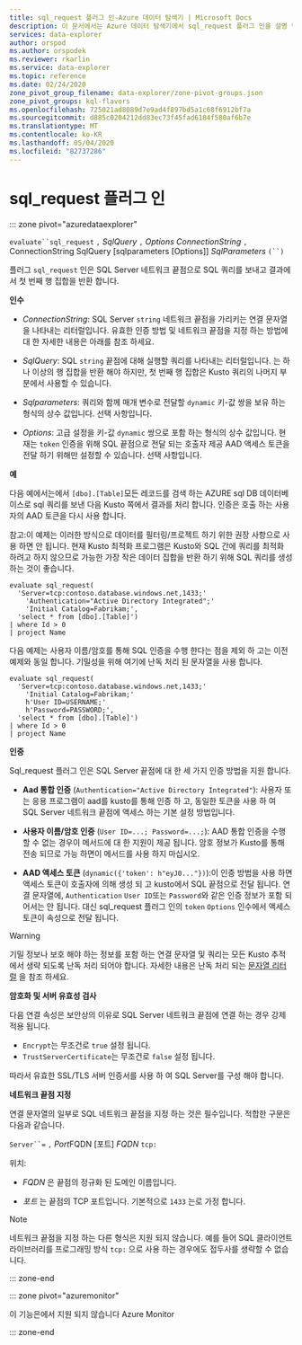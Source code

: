 ```yaml
---
title: sql_request 플러그 인-Azure 데이터 탐색기 | Microsoft Docs
description: 이 문서에서는 Azure 데이터 탐색기에서 sql_request 플러그 인을 설명 합니다.
services: data-explorer
author: orspod
ms.author: orspodek
ms.reviewer: rkarlin
ms.service: data-explorer
ms.topic: reference
ms.date: 02/24/2020
zone_pivot_group_filename: data-explorer/zone-pivot-groups.json
zone_pivot_groups: kql-flavors
ms.openlocfilehash: 725021ad8089d7e9ad4f897bd5a1c68f6912bf7a
ms.sourcegitcommit: d885c0204212dd83ec73f45fad6184f580af6b7e
ms.translationtype: MT
ms.contentlocale: ko-KR
ms.lasthandoff: 05/04/2020
ms.locfileid: "82737286"
---
```

# <a name="sql_request-plugin"></a>sql_request 플러그 인

::: zone pivot="azuredataexplorer"

  `evaluate``sql_request` `,` *SqlQuery* `,` *Options* *ConnectionString* `,` ConnectionString SqlQuery [sqlparameters [Options]] *SqlParameters* `(``)`

플러그 `sql_request` 인은 SQL Server 네트워크 끝점으로 SQL 쿼리를 보내고 결과에서 첫 번째 행 집합을 반환 합니다.

**인수**

* *ConnectionString*: SQL Server `string` 네트워크 끝점을 가리키는 연결 문자열을 나타내는 리터럴입니다. 유효한 인증 방법 및 네트워크 끝점을 지정 하는 방법에 대 한 자세한 내용은 아래를 참조 하세요.

* *SqlQuery*: SQL `string` 끝점에 대해 실행할 쿼리를 나타내는 리터럴입니다. 는 하나 이상의 행 집합을 반환 해야 하지만, 첫 번째 행 집합은 Kusto 쿼리의 나머지 부분에서 사용할 수 있습니다.

* *Sqlparameters*: 쿼리와 함께 매개 변수로 전달할 `dynamic` 키-값 쌍을 보유 하는 형식의 상수 값입니다. 선택 사항입니다.
  
* *Options*: 고급 설정을 키-값 `dynamic` 쌍으로 포함 하는 형식의 상수 값입니다. 현재는 `token` 인증을 위해 SQL 끝점으로 전달 되는 호출자 제공 AAD 액세스 토큰을 전달 하기 위해만 설정할 수 있습니다. 선택 사항입니다.

**예**

다음 예에서는에서 `[dbo].[Table]`모든 레코드를 검색 하는 AZURE sql DB 데이터베이스로 sql 쿼리를 보낸 다음 Kusto 쪽에서 결과를 처리 합니다. 인증은 호출 하는 사용자의 AAD 토큰을 다시 사용 합니다.

참고:이 예제는 이러한 방식으로 데이터를 필터링/프로젝트 하기 위한 권장 사항으로 사용 하면 안 됩니다. 현재 Kusto 최적화 프로그램은 Kusto와 SQL 간에 쿼리를 최적화 하려고 하지 않으므로 가능한 가장 작은 데이터 집합을 반환 하기 위해 SQL 쿼리를 생성 하는 것이 좋습니다.

```kusto
evaluate sql_request(
  'Server=tcp:contoso.database.windows.net,1433;'
    'Authentication="Active Directory Integrated";'
    'Initial Catalog=Fabrikam;',
  'select * from [dbo].[Table]')
| where Id > 0
| project Name
```

다음 예제는 사용자 이름/암호를 통해 SQL 인증을 수행 한다는 점을 제외 하 고는 이전 예제와 동일 합니다. 기밀성을 위해 여기에 난독 처리 된 문자열을 사용 합니다.

```kusto
evaluate sql_request(
  'Server=tcp:contoso.database.windows.net,1433;'
    'Initial Catalog=Fabrikam;'
    h'User ID=USERNAME;'
    h'Password=PASSWORD;',
  'select * from [dbo].[Table]')
| where Id > 0
| project Name
```

**인증**

Sql_request 플러그 인은 SQL Server 끝점에 대 한 세 가지 인증 방법을 지원 합니다.

* **Aad 통합 인증** (`Authentication="Active Directory Integrated"`): 사용자 또는 응용 프로그램이 aad를 kusto를 통해 인증 하 고, 동일한 토큰을 사용 하 여 SQL Server 네트워크 끝점에 액세스 하는 기본 설정 방법입니다.

* **사용자 이름/암호 인증** (`User ID=...; Password=...;`): AAD 통합 인증을 수행할 수 없는 경우이 메서드에 대 한 지원이 제공 됩니다. 암호 정보가 Kusto를 통해 전송 되므로 가능 하면이 메서드를 사용 하지 마십시오.

* **AAD 액세스 토큰** (`dynamic({'token': h"eyJ0..."})`):이 인증 방법을 사용 하면 액세스 토큰이 호출자에 의해 생성 되 고 kusto에서 SQL 끝점으로 전달 됩니다. 연결 문자열에, `Authentication` `User ID`또는 `Password`와 같은 인증 정보가 포함 되어서는 안 됩니다. 대신 sql_request 플러그 인의 `token` `Options` 인수에서 액세스 토큰이 속성으로 전달 됩니다.
     
> [!WARNING]
> 기밀 정보나 보호 해야 하는 정보를 포함 하는 연결 문자열 및 쿼리는 모든 Kusto 추적에서 생략 되도록 난독 처리 되어야 합니다.
> 자세한 내용은 난독 처리 되는 [문자열 리터럴](scalar-data-types/string.md#obfuscated-string-literals) 을 참조 하세요.

**암호화 및 서버 유효성 검사**

다음 연결 속성은 보안상의 이유로 SQL Server 네트워크 끝점에 연결 하는 경우 강제 적용 됩니다.

* `Encrypt`는 무조건로 `true` 설정 됩니다.
* `TrustServerCertificate`는 무조건로 `false` 설정 됩니다.

따라서 유효한 SSL/TLS 서버 인증서를 사용 하 여 SQL Server를 구성 해야 합니다.

**네트워크 끝점 지정**

연결 문자열의 일부로 SQL 네트워크 끝점을 지정 하는 것은 필수입니다.
적합한 구문은 다음과 같습니다.

`Server``=` `,` *Port*FQDN [포트] *FQDN* `tcp:`

위치:

* *FQDN* 은 끝점의 정규화 된 도메인 이름입니다.

* *포트* 는 끝점의 TCP 포트입니다. 기본적으로 `1433` 는로 가정 합니다.

> [!NOTE]
> 네트워크 끝점을 지정 하는 다른 형식은 지원 되지 않습니다.
> 예를 들어 SQL 클라이언트 라이브러리를 프로그래밍 방식 `tcp:` 으로 사용 하는 경우에도 접두사를 생략할 수 없습니다.



::: zone-end

::: zone pivot="azuremonitor"

이 기능은에서 지원 되지 않습니다 Azure Monitor

::: zone-end
